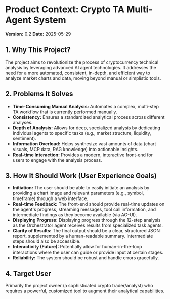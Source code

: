 # Product Context: Crypto TA Multi-Agent System

**Version:** 0.2
**Date:** 2025-05-29

## 1. Why This Project?

The project aims to revolutionize the process of cryptocurrency technical analysis by leveraging advanced AI agent technologies. It addresses the need for a more automated, consistent, in-depth, and efficient way to analyze market charts and data, moving beyond manual or simplistic tools.

## 2. Problems It Solves

*   **Time-Consuming Manual Analysis:** Automates a complex, multi-step TA workflow that is currently performed manually.
*   **Consistency:** Ensures a standardized analytical process across different analyses.
*   **Depth of Analysis:** Allows for deep, specialized analysis by dedicating individual agents to specific tasks (e.g., market structure, liquidity, sentiment).
*   **Information Overload:** Helps synthesize vast amounts of data (chart visuals, MCP data, RAG knowledge) into actionable insights.
*   **Real-time Interaction:** Provides a modern, interactive front-end for users to engage with the analysis process.

## 3. How It Should Work (User Experience Goals)

*   **Initiation:** The user should be able to easily initiate an analysis by providing a chart image and relevant parameters (e.g., symbol, timeframe) through a web interface.
*   **Real-time Feedback:** The front-end should provide real-time updates on the agent's progress, streaming messages, tool call information, and intermediate findings as they become available (via AG-UI).
*   **Displaying Progress:** Displaying progress through the 12-step analysis as the Orchestrator agent receives results from specialized task agents.
*   **Clarity of Results:** The final output should be a clear, structured JSON report, supplemented by a human-readable summary. Intermediate steps should also be accessible.
*   **Interactivity (Future):** Potentially allow for human-in-the-loop interactions where the user can guide or provide input at certain stages.
*   **Reliability:** The system should be robust and handle errors gracefully.

## 4. Target User

Primarily the project owner (a sophisticated crypto trader/analyst) who requires a powerful, customized tool to augment their analytical capabilities.
